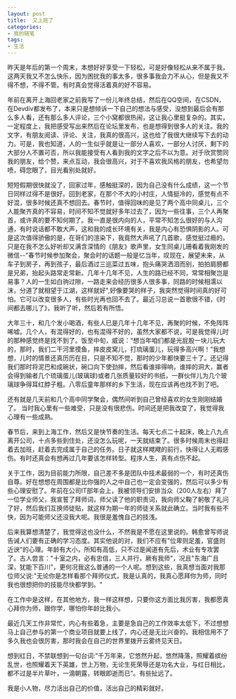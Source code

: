 ```yaml
---
layout: post
title:  又上班了
categories:
- 我的随笔
tags:
- 生活
---
```


昨天是年后的第一个周末，本想好好享受一下轻松，可是好像轻松从来不属于我，这两天我又不怎么快乐，因为困扰我的事太多，很多事我会力不从心，但是我又不得不想，不得不管。有时真会觉得活着真的好不容易。

年前在离开上海回老家之前我写了一份儿年终总结，然后在QQ空间，在CSDN，在Devdiv都发布了，本来只是想倾诉一下自己的想法与感受，没想到最后会有那么多人看，还有那么多人评论，三个小窝都很热闹，这让我心里挺复杂的。其实，一定程度上，我把感受写出来然后在论坛里发布，也是想得到很多人的关注。我的文字，有朋友阅读、评论、关注，我真的很高兴，这也给了我很大继续写下去的动力。可是，我也知道，人的一生似乎就是让一部分人喜欢，一部分人讨厌，剩下的大部分人不置可否，所以我能接受有人看到我的文字之后不以为意。对于欣赏赞同我的朋友，给个赞，来点互动，我会很高兴，对于不喜欢我风格的朋友，也希望勿喷，碍您眼了，目光看别处就好。

短短假期很快就没了，回家过年，感触挺深的，因为自己没有什么成绩，这一个节日同样过得不是很好。回到老家，在那个不大的小村庄，人情挺冷的，感觉有点不好混，很多时候还真不想回去。春节时，值得回味的是见了两个高中同桌儿，三个人能聚齐真的不容易，时间不知不觉就好多年过去了，因为一些往事，三个人再聚首，或许真的要不知何期了。我一直是很内向的人，平常不知怎么很好的与人沟通，有时说话都不敢大声，这和我的成长环境有关，我是内心有恐惧阴影的人。可是这次值得骄傲的是，在哥们的渲染下，我竟然大声吼了几首歌，感觉挺过瘾的。只是在我不怎么好听却又满含深情的《朋友》歌声里，女生同桌儿珊看着我刚发的微信--"春节时候参加聚会，聚会时的话题一般是忆当年，叹现在，展望未来，从车子到房子，再到孩子，最后酒过三巡菜过五味，抱头痛哭洒泪而别，拍拍肩膀都是兄弟，抬起头路常走常新。几年十几年不见，人生的路已经不同，常常相聚岂是易事？人的一生如白驹过隙，一路走来会经历很多人很多事，同路的时候相濡以沫，分道了就相望于江湖，这样就好",好像要哭的样子，我突然觉得时间真的好可怕。它可以改变很多人，有些时光再也回不去了。最近习总说一首歌很不错，《时间都去哪儿了》，我听了听，然后若有所悟。

大年三十，和几个发小喝酒，有些人已是几年十几年不见，再聚的时候，不免阵阵唏嘘。几个人，有混得好的，也有混得不好的，虽然大家都不说，可是我觉得儿时的那种感觉终是找不到了。饭至中旬，威说：“想当年咱们都是光屁股一块儿玩大的，那时，我们二干河里摸鱼，摔皮皮窝儿，打琉璃蛋儿，玩得多高兴啊！”我想想，儿时的情景还真历历在目，只是不知不觉，那时的少年都快要三十了。还记得我们那时将泥巴和成碗状，碗口向下使劲摔，然后看谁摔得响，谁摔的洞大，赢者会得到输者几个琉璃蛋儿(玻璃球)或者几张质量较好的书纸，一群伙伴儿为几个玻璃球争得耳红脖子粗。八零后童年那样的乡下生活，现在应该再也找不到了吧。

还有就是几天前和几个高中同学聚会，偶然间听到自己曾经喜欢的女生刚刚结婚了。 当时我心里有一些难受，只是没有很悲伤。时间还是把我改变了，我觉得我心理有一些成熟。

春节后，来到上海工作，然后又是快节奏的生活。每天七点二十起床，晚上八九点离开公司，十点多些到住处，还没怎么玩呢，一天就结束了。很多时候周末也得赶着去加班，赶着去完成属于自己的任务。日子就这样飕飕的前行，快得让人无暇感伤。有时还真会有想再过几年要该怎样转型。程序人生，真有点伤不起。

关于工作，因为目前能力所限，自己差不多是团队中技术最弱的一个，有时还真伤自尊。好在想想在周围都是比你强的人之中自己也一定会变强的，然后可以多少有些心理安慰了。年前在公司IT部年会上，我被领导们安排当众（200人左右）拜了一位学业师父，我宣誓了拜师词，师父读了他的职责词，我向师父鞠了躬敬了礼问了好，然后我们互换师徒贴，就这样为期一年的师徒关系就此确立。当时我有些不快，因为可能师父还没我大呢。我很是羞愧自己的技浅。

后来我算想清楚了，我觉得这也没什么，不然我是不愿在这里说的。韩愈曾写师说告诫人们要有正确的学习态度。其实他说的对，我们不应有"位卑则足羞，官盛则近谀"的心理。年龄有大小，所知有高低，只不过是闻道有先后，术业有专攻罢了。古人尝言："十室之内，必有忠信，三人并行，厥有我师"，况且"东海广且深，犹能下百川"，更何况我这么普通的一个人呢。想到这些，我真想当面对我那位师父说:"无论你是怎样看那个拜师仪式，我是认真的，我真心愿拜你为师，同时我也很想把你的技能尽快都学到。"

在工作中是这样，在其他地方，我一样这样想，只要你这方面比我厉害，我都愿真心拜你为师，跟你学，哪怕你年龄比我小。

最近几天工作非常忙，内心有些着急，主要是急自己的工作效率太低下，不过想想马上自己参与的第一个商业项目就要上线了，内心还是无比兴奋的。我相信用不了多久我也会很厉害，那时我会在自己的世界里拨开云雾终见天日。

想到红日，不禁联想到一句台词:"千万年来，它悠然升起，悠然降落，照耀着缤纷乱世，也照耀着天下英雄，世上万物，无论生死荣辱还是功名大业，与红日相比，都不过是半片草叶，一滴朝露，转眼即逝而已"。有些扯远了。

我是小人物，尽力活出自己的价值，活出自己的精彩就好。






